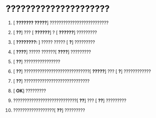 
# ?????????????????????

1. [ **??????? ?????**] ??????????????????????????
    
2. [ **??**] ??? [ **??????**] ? [ **??????**] ?????????
    
3. [ **????????: <???>**] ????? ????? [ **?**] ?????????
    
4. [ **????**] ????? ??????[ **????**] ?????????
    
5. [ **??**] ????????????????
    
6. [ **??**] ?????????????????????????????[ **?????**] ??? [ **?**] ????????????
    
7. [ **??**] ?????????????????????????????
    
8. [ **OK**] ?????????
    
9. ????????????????????????????[ **??**] ??? [ **??**] ?????????
    
10. ??????????????????[ **??**] ?????????
    
